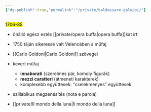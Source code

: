 ```yaml
---
{"dg-publish":true,"permalink":"/private/baldassare-galuppi/"}
---
```


<mark>1706-85</mark>

- önálló egész estés [[private/opera buffa\|opera buffa]]kat írt
- 1750 táján sikeressé vált Velencében a műfaj
- [[Carlo Goldoni\|Carlo Goldoni]] szövegei

- kevert műfaj
	- **innaborati** (szerelmes pár, komoly figurák)
	- **mezzi caratteri** (átmeneti karakterek)
	- komplexebb együttesek: "cselekményes" együttesek
- szillabikus megzenésítés (nota e parola)
- [[private/Il mondo della luna\|Il mondo della luna]]

